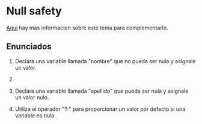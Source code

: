 # Null safety

[Aqui](https://programandoointentandolo.com/2018/02/kotlin-gestion-nulos-null-safety.html) hay mas informacion sobre este tema para complementarlo.

## Enunciados

1. Declara una variable llamada "nombre" que no pueda ser nula y asígnale un valor.
2. 
3. Declara una variable llamada "apellido" que pueda ser nula y asígnale un valor nulo.

4. Utiliza el operador "?:" para proporcionar un valor por defecto si una variable es nula.
